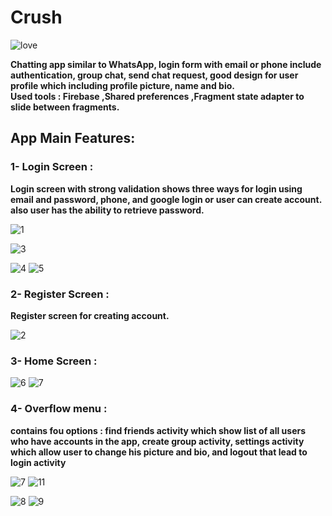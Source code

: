 # Crush
![love](https://user-images.githubusercontent.com/34136265/166390310-896969cf-5f02-4ba1-b167-d46c43c6d99b.png)

**Chatting app similar to WhatsApp, login form with email or phone include authentication, group chat, send chat
request, good design for user profile which including profile picture, name and bio.                                                                               
Used tools : Firebase ,Shared preferences ,Fragment state adapter to slide between fragments.**

## App Main Features:

### 1- Login Screen :
**Login screen with strong validation shows three ways for login using email and password, phone, and google login or user can create account.
also user has the ability to retrieve password.**

![1](https://user-images.githubusercontent.com/34136265/166390317-aa2f7940-eb5c-4c50-bece-8fcedfd334e2.jpg)

![3](https://user-images.githubusercontent.com/34136265/166390325-56559b4f-d186-445a-b981-8ab44b18b198.jpg)

![4](https://user-images.githubusercontent.com/34136265/166390329-25742a82-4d39-44e9-9b2a-3ac105110de0.jpg)  ![5](https://user-images.githubusercontent.com/34136265/166390332-59a6430d-d994-48c1-a3b7-2692313057bc.jpg)


### 2- Register Screen :
 **Register screen for creating account.**
 
![2](https://user-images.githubusercontent.com/34136265/166390323-edc91ba8-9814-41bc-b11e-10e38b85f8ff.jpg)

### 3- Home Screen :

![6](https://user-images.githubusercontent.com/34136265/166391349-cf3a681d-e462-43bd-bf72-864fe661ee3c.jpg)  ![7](https://user-images.githubusercontent.com/34136265/166391354-29523ac2-48a8-4167-a641-77c907e1407b.jpg)


### 4- Overflow menu :
 **contains fou options : find friends activity which show list of all users who have accounts in the app, create group activity, 
 settings activity which allow user to change his picture and bio, and logout that lead to login activity**
 
![7](https://user-images.githubusercontent.com/34136265/166391354-29523ac2-48a8-4167-a641-77c907e1407b.jpg) ![11](https://user-images.githubusercontent.com/34136265/166398673-6882c1d7-3dce-4623-9a02-cd45ea5ebdb7.jpg)

![8](https://user-images.githubusercontent.com/34136265/166391360-4dee1cff-8af2-4518-948c-b5d36e15f46c.jpg) ![9](https://user-images.githubusercontent.com/34136265/166391369-5135f550-a65a-4697-9845-ac7f672e5a93.jpg)

